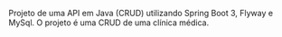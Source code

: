 Projeto de uma API em Java (CRUD) utilizando Spring Boot 3, Flyway e MySql. 
O projeto é uma CRUD de uma clínica médica.

